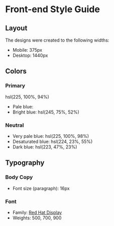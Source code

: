 # Front-end Style Guide

## Layout

The designs were created to the following widths:

- Mobile: 375px
- Desktop: 1440px

## Colors

### Primary

hsl(225, 100%, 94%)

- Pale blue:
- Bright blue: hsl(245, 75%, 52%)

### Neutral

- Very pale blue: hsl(225, 100%, 98%)
- Desaturated blue: hsl(224, 23%, 55%)
- Dark blue: hsl(223, 47%, 23%)

## Typography

### Body Copy

- Font size (paragraph): 16px

### Font

- Family: [Red Hat Display](https://fonts.google.com/specimen/Red+Hat+Display)
- Weights: 500, 700, 900
